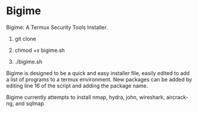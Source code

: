 # Bigime
Bigime: A Termux Security Tools Installer.

1) git clone 

2) chmod +x bigime.sh 

3) ./bigime.sh

Bigime is designed to be a quick and easy installer file, easily edited to add a list of programs to a termux environment. New packages can be added by editing line 16 of the script and adding the package name.

Bigime currently attempts to install nmap, hydra, john, wireshark, aircrack-ng, and sqlmap
